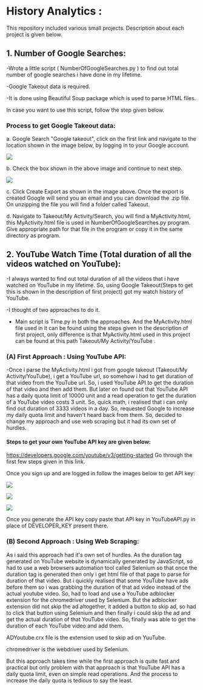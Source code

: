 # History Analytics :
This repository included various small projects. Description about each project is given below.


## 1. Number of Google Searches:


-Wrote a little script ( NumberOfGoogleSearches.py ) to find out total number of google searches i have done in my lifetime.

-Google Takeout data is required.

-It is done using Beautiful Soup package which is used to parse HTML files.

In case you want to use this script, follow the step given below.

### Process to get Google Takeout data:

a. Google Search "Google takeout", click on the first link and navigate to the location shown in the image below, by logging in to your Google account.

![](images/Takeout1.png)

b. Check the box shown in the above image and continue to next step.

![](images/Takeout2.png)

c. Click Create Export as shown in the image above. Once the export is created Google will send you an email and you can download the .zip file. On unzipping the file you will find a folder called Takeout. 

d. Navigate to Takeout/My Activity/Search, you will find a MyActivity.html, this MyActivity.html file is used in NumberOfGoogleSearches.py program. Give appropriate path for that file in the program or copy it in the same directory as program.


## 2. YouTube Watch Time (Total duration of all the videos watched on YouTube):

-I always wanted to find out total duration of all the videos that i have watched on YouTube in my lifetime. So, using Google Takeout(Steps to get this is shown in the description of first project) got my watch history of YouTube. 

-I thought of two approaches to do it.

- Main script is Time.py in both the approaches. And the MyActivity.html file used in it can be found using the steps given in the description of first project, only difference is that MyActivity.html used in this project can be found at this path Takeout/My Activity/YouTube .


### (A) First Approach : Using YouTube API:

-Once i parse the MyActivity.html i got from google takeout (Takeout/My Activity/YouTube), i get a YouTube url, so somehow i had to get duration of that video from the YouTube url. So, i used YouTube API to get the duration of that video and then add them. But later on found out that YouTube API has a daily quota limit of 10000 unit and a read operation to get the duration of a YouTube video costs 3 unit. So, quick math, i realised that i can only find out duration of 3333 videos in a day. So, requested Google to increase my daily quota limit and haven't heard back from them. So, decided to change my approach and use web scraping but it had its own set of hurdles.

#### Steps to get your own YouTube API key are given below:

https://developers.google.com/youtube/v3/getting-started Go through the first few steps given in this link.

Once you sign up and are logged in follow the images below to get API key:

![](images/YoutubeAPI1.png)

![](images/YoutubeAPI2.png)

![](images/YoutubeAPI3.png)

Once you generate the API key copy paste that API key in YouTubeAPI.py in place of DEVELOPER_KEY present there.

### (B) Second Approach : Using Web Scraping:

As i said this approach had it's own set of hurdles. As the duration tag generated on YouTube website is dynamically generated by JavaScript, so had to use a web browsers automation tool called Selenium so that once the duration tag is generated then only i get html file of that page to parse for duration of that video. But i quickly realised that some YouTube have ads before them so i was grabbing the duration of that ad video instead of the actual youtube video. So, had to load and use a YouTube adblocker extension for the chromedriver used by Selenium. But the adblocker extension did not skip the ad altogether, it added a button to skip ad, so had to click that button using Selenium and then finally i could skip the ad and get the actual duration of that YouTube video. So, finally was able to get the duration of each YouTube video and add them.

ADYoutube.crx file is the extension used to skip ad on YuuTube.

chromedriver is the webdriver used by Selenium.

But this approach takes time while the first approach is quite fast and practical but only problem with that approach is that YouTube API has a daily quota limit, even on simple read operations. And the process to increase the daily quota is tedious to say the least.

